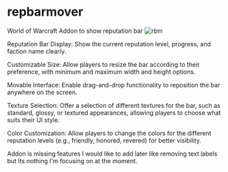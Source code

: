 # repbarmover
World of Warcraft Addon to show reputation bar
![rbm](https://github.com/user-attachments/assets/d468d22a-2e51-47ab-a1d6-8763f0dd535d)

Reputation Bar Display: Show the current reputation level, progress, and faction name clearly.

Customizable Size: Allow players to resize the bar according to their preference, with minimum and maximum width and height options.

Movable Interface: Enable drag-and-drop functionality to reposition the bar anywhere on the screen.

Texture Selection: Offer a selection of different textures for the bar, such as standard, glossy, or textured appearances, allowing players to choose what suits their UI style.

Color Customization: Allow players to change the colors for the different reputation levels (e.g., friendly, honored, revered) for better visibility.

Addon is missing features I would like to add later like removing text labels but Its nothing I'm focusing on at the moment. 

